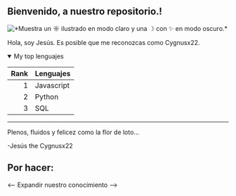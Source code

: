 ##   Bienvenido, a nuestro repositorio.!
<picture>
 <source media="(prefers-color-scheme: dark)" srcset="https://images.app.goo.gl/JF5Td5cAWJySVRHJ7">
 <source media="(prefers-color-scheme: light)" srcset="https://images.app.goo.gl/2XD91w88Si4gLdF48">
 <img alt="*Muestra un ☼ ilustrado en modo claro y una ☽ con ✨ en modo oscuro.*" src="YOUR-DEFAULT-IMAGE">
</picture>

Hola, soy Jesús. Es posible que me reconozcas como Cygnusx22.
<details open>
<summary>My top lenguajes</summary>

| Rank |  Lenguajes    |
|-----:|---------------|
|     1|  Javascript   |
|     2|  Python       |
|     3|  SQL          |

</detailS>

--- 
Plenos, fluidos y felicez como la flor de loto...

-Jesús the Cygnusx22

##  Por hacer: 
<-- Expandir nuestro conocimiento -->
